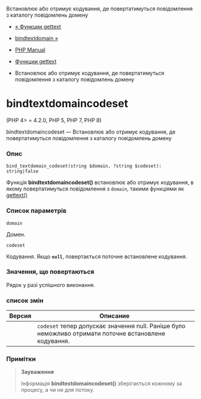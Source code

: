 Встановлює або отримує кодування, де повертатимуться повідомлення з каталогу повідомлень домену

-   [« Функции gettext](ref.gettext.html)
    
-   [bindtextdomain »](function.bindtextdomain.html)
    
-   [PHP Manual](index.html)
    
-   [Функции gettext](ref.gettext.html)
    
-   Встановлює або отримує кодування, де повертатимуться повідомлення з каталогу повідомлень домену
    

# bindtextdomaincodeset

(PHP 4> = 4.2.0, PHP 5, PHP 7, PHP 8)

bindtextdomaincodeset — Встановлює або отримує кодування, де повертатимуться повідомлення з каталогу повідомлень домену

### Опис

```methodsynopsis
bind_textdomain_codeset(string $domain, ?string $codeset): string|false
```

Функція **bindtextdomaincodeset()** встановлює або отримує кодування, в якому повертатимуться повідомлення з `domain`, такими функціями як [gettext()](function.gettext.html)

### Список параметрів

`domain`

Домен.

`codeset`

Кодування. Якщо **`null`**, повертається поточне встановлене кодування.

### Значення, що повертаються

Рядок у разі успішного виконання.

### список змін

| Версия | Описание                                                                                              |
|--------|-------------------------------------------------------------------------------------------------------|
|        | `codeset` тепер допускає значення null. Раніше було неможливо отримати поточне встановлене кодування. |

### Примітки

> **Зауваження**
> 
> Інформація **bindtextdomaincodeset()** зберігається кожному за процесу, а чи не для потоку.